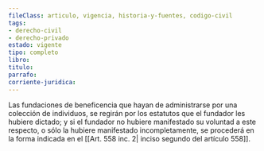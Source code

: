 ```yaml
---
fileClass: articulo, vigencia, historia-y-fuentes, codigo-civil
tags:
- derecho-civil
- derecho-privado
estado: vigente
tipo: completo
libro:
titulo:
parrafo:
corriente-juridica:
---
```

Las fundaciones de beneficencia que hayan de administrarse por una colección de individuos, se regirán por los estatutos que el fundador les hubiere dictado; y si el fundador no hubiere manifestado su voluntad a este respecto, o sólo la hubiere manifestado incompletamente, se procederá en la forma indicada en el [[Art. 558 inc. 2| inciso segundo del artículo 558]].